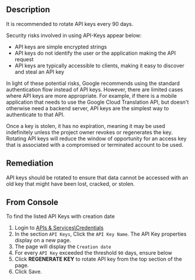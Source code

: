 ## Description

It is recommended to rotate API keys every 90 days.

Security risks involved in using API-Keys appear below:

- API keys are simple encrypted strings
- API keys do not identify the user or the application making the API request
- API keys are typically accessible to clients, making it easy to discover and steal an API key

In light of these potential risks, Google recommends using the standard authentication flow instead of API keys. However, there are limited cases where API keys are more appropriate. For example, if there is a mobile application that needs to use the Google Cloud Translation API, but doesn't otherwise need a backend server, API keys are the simplest way to authenticate to that API.

Once a key is stolen, it has no expiration, meaning it may be used indefinitely unless the project owner revokes or regenerates the key. Rotating API keys will reduce the window of opportunity for an access key that is associated with a compromised or terminated account to be used.

## Remediation

API keys should be rotated to ensure that data cannot be accessed with an old key that might have been lost, cracked, or stolen.

## From Console

To find the listed API Keys with creation date

1. Login to [APIs & Services\Credentials](https://console.cloud.google.com/apis/credentials)
2. In the section `API Keys`, Click the `API Key Name`. The API Key properties display on a new page.
3. The page will display the `Creation date`
4. For every `API Key` exceeded the threshold `90` days, ensure below
5. Click **REGENERATE KEY** to rotate API key from the top section of the page.
6. Click Save.
